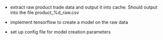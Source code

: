 * extract raw product trade data and output it into cache. Should output into the file product_%d_raw.csv

* implement tensorflow to create a model on the raw data

* set up config file for model creation parameters